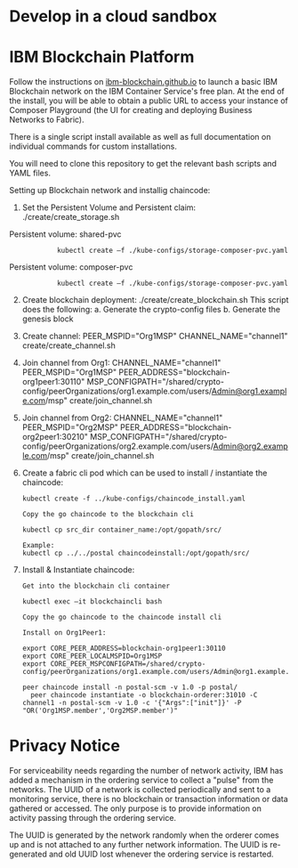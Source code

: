 # Develop in a cloud sandbox
# IBM Blockchain Platform

Follow the instructions on [ibm-blockchain.github.io](https://ibm-blockchain.github.io) to launch a basic IBM Blockchain network on the IBM Container Service's free plan. At the end of the install, you will be able to obtain a public URL to access your instance of Composer Playground (the UI for creating and deploying Business Networks to Fabric).

There is a single script install available as well as full documentation on individual commands for custom installations.

You will need to clone this repository to get the relevant bash scripts and YAML files.

Setting up Blockchain network and installig chaincode:
1.	Set the Persistent Volume and Persistent claim:
                ./create/create_storage.sh
                
Persistent volume: shared-pvc

                kubectl create –f ./kube-configs/storage-composer-pvc.yaml
Persistent volume: composer-pvc

                kubectl create –f ./kube-configs/storage-composer-pvc.yaml
                
2.	Create blockchain deployment:
                ./create/create_blockchain.sh
This script does the following:
  a.	Generate the crypto-config files
  b.	Generate the genesis block
  
3.	Create channel:
        PEER_MSPID="Org1MSP" CHANNEL_NAME="channel1" create/create_channel.sh
        
4.	Join channel from Org1:
        CHANNEL_NAME="channel1" PEER_MSPID="Org1MSP" PEER_ADDRESS="blockchain-org1peer1:30110" MSP_CONFIGPATH="/shared/crypto-config/peerOrganizations/org1.example.com/users/Admin@org1.example.com/msp" create/join_channel.sh
        
5.	Join channel from Org2:
        CHANNEL_NAME="channel1" PEER_MSPID="Org2MSP" PEER_ADDRESS="blockchain-org2peer1:30210" MSP_CONFIGPATH="/shared/crypto-config/peerOrganizations/org2.example.com/users/Admin@org2.example.com/msp" create/join_channel.sh
        
6.	Create a fabric cli pod which can be used to install / instantiate the chaincode:

        kubectl create -f ../kube-configs/chaincode_install.yaml
        
        Copy the go chaincode to the blockchain cli
        
        kubectl cp src_dir container_name:/opt/gopath/src/
        
        Example:
        kubectl cp ../../postal chaincodeinstall:/opt/gopath/src/
        
7.	Install & Instantiate chaincode:

        Get into the blockchain cli container
        
        kubectl exec –it blockchaincli bash
        
        Copy the go chaincode to the chaincode install cli
        
        Install on Org1Peer1:
        
        export CORE_PEER_ADDRESS=blockchain-org1peer1:30110
        export CORE_PEER_LOCALMSPID=Org1MSP
        export CORE_PEER_MSPCONFIGPATH=/shared/crypto-config/peerOrganizations/org1.example.com/users/Admin@org1.example.com/msp  
 
        peer chaincode install -n postal-scm -v 1.0 -p postal/
	      peer chaincode instantiate -o blockchain-orderer:31010 -C channel1 -n postal-scm -v 1.0 -c '{"Args":["init"]}' -P     "OR('Org1MSP.member','Org2MSP.member')"


# Privacy Notice
For serviceability needs regarding the number of network activity, IBM has added a mechanism in the ordering service to collect a "pulse" from the networks. The UUID of a network is collected periodically and sent to a monitoring service, there is no blockchain or transaction information or data gathered or accessed. The only purpose is to provide information on activity passing through the ordering service.

The UUID is generated by the network randomly when the orderer comes up and is not attached to any further network information. The UUID is re-generated and old UUID lost whenever the ordering service is restarted.
